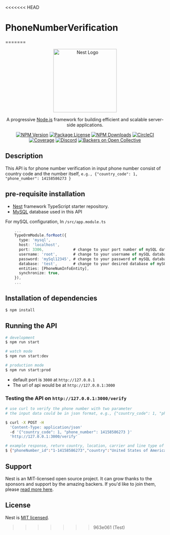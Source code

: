 <<<<<<< HEAD
# PhoneNumberVerification
=======
<p align="center">
  <a href="http://nestjs.com/" target="blank"><img src="https://nestjs.com/img/logo-small.svg" width="200" alt="Nest Logo" /></a>
</p>

[circleci-image]: https://img.shields.io/circleci/build/github/nestjs/nest/master?token=abc123def456
[circleci-url]: https://circleci.com/gh/nestjs/nest

  <p align="center">A progressive <a href="http://nodejs.org" target="_blank">Node.js</a> framework for building efficient and scalable server-side applications.</p>
    <p align="center">
<a href="https://www.npmjs.com/~nestjscore" target="_blank"><img src="https://img.shields.io/npm/v/@nestjs/core.svg" alt="NPM Version" /></a>
<a href="https://www.npmjs.com/~nestjscore" target="_blank"><img src="https://img.shields.io/npm/l/@nestjs/core.svg" alt="Package License" /></a>
<a href="https://www.npmjs.com/~nestjscore" target="_blank"><img src="https://img.shields.io/npm/dm/@nestjs/common.svg" alt="NPM Downloads" /></a>
<a href="https://circleci.com/gh/nestjs/nest" target="_blank"><img src="https://img.shields.io/circleci/build/github/nestjs/nest/master" alt="CircleCI" /></a>
<a href="https://coveralls.io/github/nestjs/nest?branch=master" target="_blank"><img src="https://coveralls.io/repos/github/nestjs/nest/badge.svg?branch=master#9" alt="Coverage" /></a>
<a href="https://discord.gg/G7Qnnhy" target="_blank"><img src="https://img.shields.io/badge/discord-online-brightgreen.svg" alt="Discord"/></a>
<a href="https://opencollective.com/nest#backer" target="_blank"><img src="https://opencollective.com/nest/backers/badge.svg" alt="Backers on Open Collective" /></a>

</p>
  <!--[![Backers on Open Collective](https://opencollective.com/nest/backers/badge.svg)](https://opencollective.com/nest#backer)
  [![Sponsors on Open Collective](https://opencollective.com/nest/sponsors/badge.svg)](https://opencollective.com/nest#sponsor)-->

## Description

This API is for phone number verification in input phone number consist of country code and the number itself, 
`e.g., {"country_code": 1, "phone_number": 14158586273 }`

## pre-requisite installation
- [Nest](https://github.com/nestjs/nest) framework TypeScript starter repository.
- [MySQL](https://www.mysql.com) database used in this API

For mySQL configuration,
In `/src/app.module.ts`
```typescript
    ...
    TypeOrmModule.forRoot({
      type: 'mysql',
      host: 'localhost',
      port: 3306,             # change to your port number of mySQL database
      username: 'root',       # change to your username of mySQL database
      password: 'mySql12345', # change to your password of mySQL database
      database: 'test',       # change to your desired database of mySQL database
      entities: [PhoneNumInfoEntity],
      synchronize: true,
    }),
    ...
```


## Installation of dependencies

```bash
$ npm install
```

## Running the API

```bash
# development
$ npm run start

# watch mode
$ npm run start:dev

# production mode
$ npm run start:prod
```

- default port is `3000` at `http://127.0.0.1`
- The url of api would be at `http://127.0.0.1:3000`

### Testing the API on `http://127.0.0.1:3000/verify`

```bash
# use curl to verify the phone number with two parameter 
# the input data could be in json format, e.g., {"country_code": 1, "phone_number": 14158586273 }

$ curl -X POST -H 
  'Content-Type: application/json' 
  -d '{"country_code": 1, "phone_number": 14158586273 }'
  'http://127.0.0.1:3000/verify'

# example response, return country, location, carrier and line type of the number along with number id in JSON format
$ {"phoneNumber_id":"1-14158586273","country":"United States of America","location":"Novato","carrier":"AT&T Mobility LLC","line_type":"mobile"}

```


## Support

Nest is an MIT-licensed open source project. It can grow thanks to the sponsors and support by the amazing backers. If you'd like to join them, please [read more here](https://docs.nestjs.com/support).


## License

Nest is [MIT licensed](LICENSE).
>>>>>>> 963e061 (Test)
